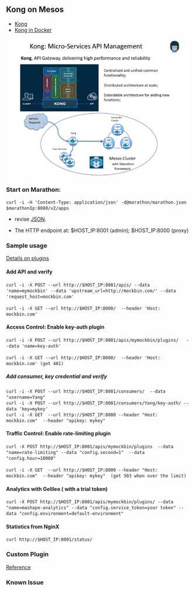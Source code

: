 ## Kong on Mesos 

* [Kong](https://getkong.org)
* [Kong in Docker](https://github.com/Mashape/docker-kong)

![Image of Kong on Mesos](../../doc/images/kong_mesos.jpg)

### Start on Marathon:
	
	curl -i -H 'Content-Type: application/json' -d@marathon/marathon.json $marathonIp:8080/v2/apps
	
	
* revise [JSON](marathon/marathon.json). 

* The HTTP endpoint at: $HOST_IP:8001 (admin); $HOST_IP:8000 (proxy)


### Sample usage

[Details on plugins](https://getkong.org/plugins/)

#### Add API and verify

	curl -i -X POST --url http://$HOST_IP:8001/apis/ --data 'name=mymockbin' --data 'upstream_url=http://mockbin.com/' --data 'request_host=mockbin.com'
	
	curl -i -X GET --url http://$HOST_IP:8000/  --header 'Host: mockbin.com'


#### Access Control: Enable key-auth plugin
	
	curl -i -X POST --url http://$HOST_IP:8001/apis/mymockbin/plugins/   --data 'name=key-auth'
	
	curl -i -X GET --url http://$HOST_IP:8000/  --header 'Host: mockbin.com' (get 401)
	
##### Add consumer, key credential and verify

	curl -i -X POST --url http://$HOST_IP:8001/consumers/  --data "username=Yang"
	curl -i -X POST --url http://$HOST_IP:8001/consumers/Yang/key-auth/ --data 'key=mykey'
	curl -i -X GET  --url http://$HOST_IP:8000 --header "Host: mockbin.com"  --header "apikey: mykey"


#### Traffic Control: Enable rate-limiting plugin

	curl -X POST http://$HOST_IP:8001/apis/mymockbin/plugins  --data "name=rate-limiting" --data "config.second=1"  --data "config.hour=10000"
	
	curl -i -X GET  --url http://$HOST_IP:8000 --header "Host: mockbin.com"  --header "apikey: mykey"  (get 503 when over the limit)
	
#### Analytics with Gelileo ( with a trial token)

	curl -X POST http://$HOST_IP:8001/apis/mymockbin/plugins/ --data "name=mashape-analytics" --data "config.service_token=your token" --data "config.environment=default-environment"
    
#### Statistics from NginX

	curl http://$HOST_IP:8001/status/
    
### Custom Plugin

[Reference](https://getkong.org/docs/0.5.x/plugin-development/)


### Known Issue


